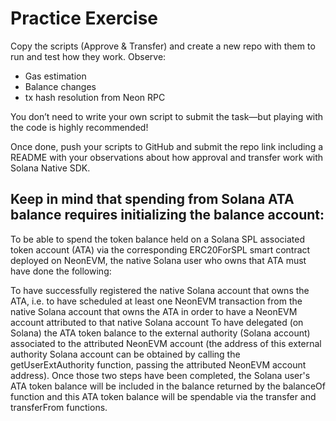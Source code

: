 # Practice Exercise

Copy the scripts (Approve & Transfer) and create a new repo with them to run and test how they work.
Observe:
- Gas estimation
- Balance changes
- tx hash resolution from Neon RPC
  
You don’t need to write your own script to submit the task—but playing with the code is highly recommended!

Once done, push your scripts to GitHub and submit the repo link including a README with your observations about how approval and transfer work with Solana Native SDK.

## Keep in mind that spending from Solana ATA balance requires initializing the balance account:

To be able to spend the token balance held on a Solana SPL associated token account (ATA) via the corresponding ERC20ForSPL smart contract deployed on NeonEVM, the native Solana user who owns that ATA must have done the following:

To have successfully registered the native Solana account that owns the ATA, i.e. to have scheduled at least one NeonEVM transaction from the native Solana account that owns the ATA in order to have a NeonEVM account attributed to that native Solana account
To have delegated (on Solana) the ATA token balance to the external authority (Solana account) associated to the attributed NeonEVM account (the address of this external authority Solana account can be obtained by calling the getUserExtAuthority function, passing the attributed NeonEVM account address).
Once those two steps have been completed, the Solana user's ATA token balance will be included in the balance returned by the balanceOf function and this ATA token balance will be spendable via the transfer and transferFrom functions.
